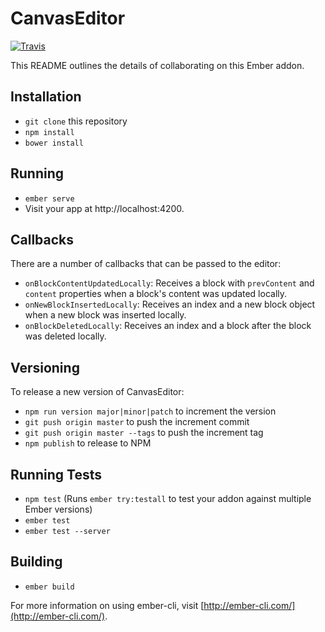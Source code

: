 # CanvasEditor 

[![Travis](https://api.travis-ci.org/usecanvas/canvas-editor.svg?branch=master)](https://travis-ci.org/usecanvas/canvas-editor)

This README outlines the details of collaborating on this Ember addon.

## Installation

* `git clone` this repository
* `npm install`
* `bower install`

## Running

* `ember serve`
* Visit your app at http://localhost:4200.

## Callbacks

There are a number of callbacks that can be passed to the editor:

- `onBlockContentUpdatedLocally`: Receives a block with `prevContent` and
  `content` properties when a block's content was updated locally.
- `onNewBlockInsertedLocally`: Receives an index and a new block object when a
  new block was inserted locally.
- `onBlockDeletedLocally`: Receives an index and a block after the block was
  deleted locally.

## Versioning

To release a new version of CanvasEditor:

* `npm run version major|minor|patch` to increment the version
* `git push origin master` to push the increment commit
* `git push origin master --tags` to push the increment tag
* `npm publish` to release to NPM

## Running Tests

* `npm test` (Runs `ember try:testall` to test your addon against multiple Ember
  versions)
* `ember test`
* `ember test --server`

## Building

* `ember build`

For more information on using ember-cli, visit
[http://ember-cli.com/](http://ember-cli.com/).

